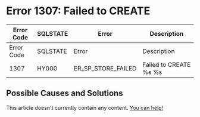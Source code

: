 
# Error 1307: Failed to CREATE


| Error Code | SQLSTATE | Error | Description |
| --- | --- | --- | --- |
| Error Code | SQLSTATE | Error | Description |
| 1307 | HY000 | ER_SP_STORE_FAILED | Failed to CREATE %s %s |




## Possible Causes and Solutions


This article doesn't currently contain any content. [You can help!](/kb/en/writing-and-editing-knowledge-base-articles/)

